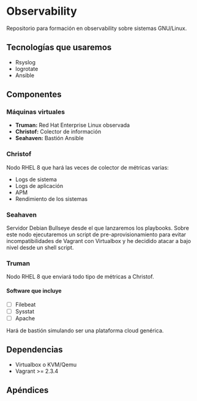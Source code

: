 # Observability

Repositorio para formación en observability sobre sistemas GNU/Linux.

## Tecnologías que usaremos
* Rsyslog
* logrotate
* Ansible

## Componentes
### Máquinas virtuales
* **Truman:** Red Hat Enterprise Linux observada
* **Christof:** Colector de información
* **Seahaven:** Bastión Ansible

### Christof
Nodo RHEL 8 que hará las veces de colector de métricas varias:
* Logs de sistema
* Logs de aplicación
* APM
* Rendimiento de los sistemas

### Seahaven
Servidor Debian Bullseye desde el que lanzaremos los playbooks.
Sobre este nodo ejecutaremos un script de pre-aprovisionamiento para evitar
incompatibilidades de Vagrant con Virtualbox y he decidido atacar a bajo nivel
desde un shell script.

### Truman
Nodo RHEL 8 que enviará todo tipo de métricas a Christof.
#### Software que incluye
- [ ] Filebeat
- [ ] Sysstat
- [ ] Apache

Hará de bastión simulando ser una plataforma cloud genérica.

## Dependencias
* Virtualbox o KVM/Qemu
* Vagrant >= 2.3.4


## Apéndices
